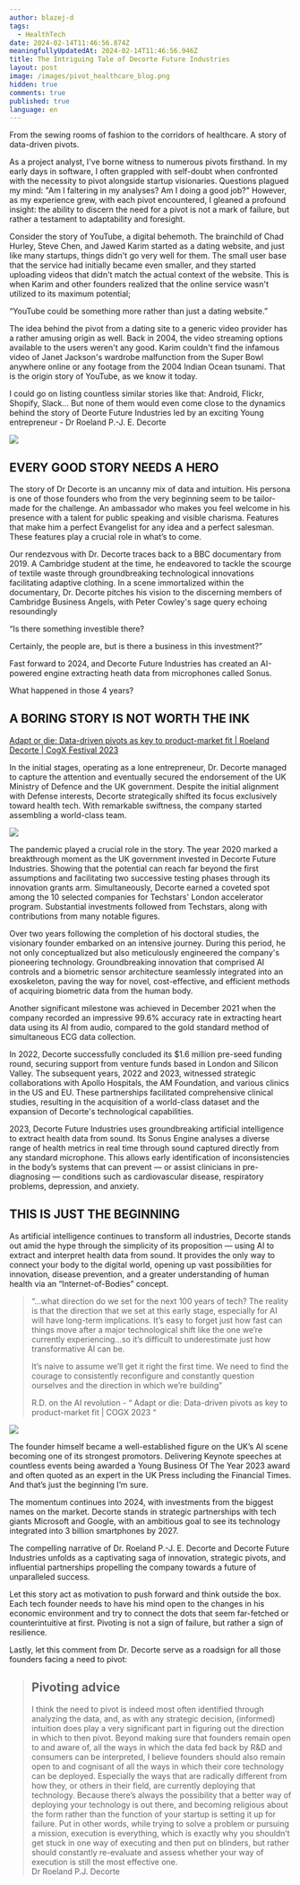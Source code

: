 ```yaml
---
author: blazej-d
tags:
  - HealthTech
date: 2024-02-14T11:46:56.874Z
meaningfullyUpdatedAt: 2024-02-14T11:46:56.946Z
title: The Intriguing Tale of Decorte Future Industries
layout: post
image: /images/pivot_healthcare_blog.png
hidden: true
comments: true
published: true
language: en
---
```

From the sewing rooms of fashion to the corridors of healthcare. A story of data-driven pivots.

As a project analyst, I've borne witness to numerous pivots firsthand. In my early days in software, I often grappled with self-doubt when confronted with the necessity to pivot alongside startup visionaries. Questions plagued my mind: "Am I faltering in my analyses? Am I doing a good job?" However, as my experience grew, with each pivot encountered, I gleaned a profound insight: the ability to discern the need for a pivot is not a mark of failure, but rather a testament to adaptability and foresight.

Consider the story of YouTube, a digital behemoth. The brainchild of Chad Hurley, Steve Chen, and Jawed Karim started as a dating website, and just like many startups, things didn't go very well for them. The small user base that the service had initially became even smaller, and they started uploading videos that didn't match the actual context of the website. This is when Karim and other founders realized that the online service wasn't utilized to its maximum potential; 

“YouTube could be something more rather than just a dating website.”

The idea behind the pivot from a dating site to a generic video provider has a rather amusing origin as well. Back in 2004, the video streaming options available to the users weren't any good. Karim couldn't find the infamous video of Janet Jackson's wardrobe malfunction from the Super Bowl anywhere online or any footage from the 2004 Indian Ocean tsunami. That is the origin story of YouTube, as we know it today.

I could go on listing countless similar stories like that: Android, Flickr, Shopify, Slack... But none of them would even come close to the dynamics behind the story of Deorte Future Industries led by an exciting Young entrepreneur - Dr Roeland P.-J. E. Decorte

![](https://lh7-us.googleusercontent.com/fY2FgX3kk2OTi9NZE3hb2jHDuFsAv8MUZ_v2UPLkLw6mQePzQCzMMVgk4et3EsLCFl-GiucfbrsMnj8_I1INbs_t9ohIG9AJA-yFFl1f_X7zBmxhMPp29LtrZHVwhLub2NCKbjr4Kil7dWy3xTtIxpg)

## EVERY GOOD STORY NEEDS A HERO

The story of Dr Decorte is an uncanny mix of data and intuition. His persona is one of those founders who from the very beginning seem to be tailor-made for the challenge. An ambassador who makes you feel welcome in his presence with a talent for public speaking and visible charisma. Features that make him a perfect Evangelist for any idea and a perfect salesman. These features play a crucial role in what’s to come. 

Our rendezvous with Dr. Decorte traces back to a BBC documentary from 2019. A Cambridge student at the time, he endeavored to tackle the scourge of textile waste through groundbreaking technological innovations facilitating adaptive clothing. In a scene immortalized within the documentary, Dr. Decorte pitches his vision to the discerning members of Cambridge Business Angels, with Peter Cowley's sage query echoing resoundingly

“Is there something investible there? 

Certainly, the people are, but is there a business in this investment?”

Fast forward to 2024, and Decorte Future Industries has created an AI-powered engine extracting heath data from microphones called Sonus.

What happened in those 4 years?

## A BORING STORY IS NOT WORTH THE INK

[Adapt or die: Data-driven pivots as key to product-market fit | Roeland Decorte | CogX Festival 2023](https://www.youtube.com/watch?v=GbyLOsy6cKs)

In the initial stages, operating as a lone entrepreneur, Dr. Decorte managed to capture the attention and eventually secured the endorsement of the UK Ministry of Defence and the UK government. Despite the initial alignment with Defense interests, Decorte strategically shifted its focus exclusively toward health tech. With remarkable swiftness, the company started assembling a world-class team.

![](https://lh7-us.googleusercontent.com/Kto4J4ngyJo91dVdaPbvD8PcIiJkl2-1OMzq338xM_gin2adYYaFKaRX88G0u1TNKJ8bds6THKYF0k-_Kd2YqrBdYRPuhGtlLHQRNwQH6Kb7oAlzeV5iYPhF5Sh2WR9WQ2HOfZT2PN_9J7r54N-BAoA)

The pandemic played a crucial role in the story. The year 2020 marked a breakthrough moment as the UK government invested in Decorte Future Industries. Showing that the potential can reach far beyond the first assumptions and facilitating two successive testing phases through its innovation grants arm. Simultaneously, Decorte earned a coveted spot among the 10 selected companies for Techstars' London accelerator program. Substantial investments followed from Techstars, along with contributions from many notable figures.

Over two years following the completion of his doctoral studies, the visionary founder embarked on an intensive journey. During this period, he not only conceptualized but also meticulously engineered the company's pioneering technology. Groundbreaking innovation that comprised AI controls and a biometric sensor architecture seamlessly integrated into an exoskeleton, paving the way for novel, cost-effective, and efficient methods of acquiring biometric data from the human body.

Another significant milestone was achieved in December 2021 when the company recorded an impressive 99.6% accuracy rate in extracting heart data using its AI from audio, compared to the gold standard method of simultaneous ECG data collection.

In 2022, Decorte successfully concluded its $1.6 million pre-seed funding round, securing support from venture funds based in London and Silicon Valley. The subsequent years, 2022 and 2023, witnessed strategic collaborations with Apollo Hospitals, the AM Foundation, and various clinics in the US and EU. These partnerships facilitated comprehensive clinical studies, resulting in the acquisition of a world-class dataset and the expansion of Decorte's technological capabilities.

2023, Decorte Future Industries uses groundbreaking artificial intelligence to extract health data from sound. Its Sonus Engine analyses a diverse range of health metrics in real time through sound captured directly from any standard microphone. This allows early identification of inconsistencies in the body’s systems that can prevent — or assist clinicians in pre-diagnosing — conditions such as cardiovascular disease, respiratory problems, depression, and anxiety.

## THIS IS JUST THE BEGINNING

As artificial intelligence continues to transform all industries, Decorte stands out amid the hype through the simplicity of its proposition — using AI to extract and interpret health data from sound. It provides the only way to connect your body to the digital world, opening up vast possibilities for innovation, disease prevention, and a greater understanding of human health via an “Internet-of-Bodies” concept.

> “...what direction do we set for the next 100 years of tech? The reality is that the direction that we set at this early stage, especially for AI will have long-term implications. It’s easy to forget just how fast can things move after a major technological shift like the one we’re currently experiencing…so it’s difficult to underestimate just how transformative AI can be. 
>
> It’s naive to assume we’ll get it right the first time. We need to find the courage to consistently reconfigure and constantly question ourselves and the direction in which we’re building”
>
> R.D. on the AI revolution - “ Adapt or die: Data-driven pivots as key to product-market fit | COGX 2023 “

![](https://lh7-us.googleusercontent.com/anWPukBfCg71-gT5W2fMub-oYvud0FhAohhyCtvw-uCip9rn97B4E7Kz_mEROfc-9IgAd5BYEAzyFPMEfJBMKNlDxphVkhzefZYIvqMwzTpho1wv1KjgC2En92Mhj79ZCb2GIgruhubM3gcmZ0Ah4Bc)

The founder himself became a well-established figure on the UK’s AI scene becoming one of its strongest promotors. Delivering Keynote speeches at countless events being awarded a Young Business Of The Year 2023 award and often quoted as an expert in the UK Press including the Financial Times. And that’s just the beginning I’m sure.

The momentum continues into 2024, with investments from the biggest names on the market. Decorte stands in strategic partnerships with tech giants Microsoft and Google, with an ambitious goal to see its technology integrated into 3 billion smartphones by 2027. 

The compelling narrative of Dr. Roeland P.-J. E. Decorte and Decorte Future Industries unfolds as a captivating saga of innovation, strategic pivots, and influential partnerships propelling the company towards a future of unparalleled success.

Let this story act as motivation to push forward and think outside the box. Each tech founder needs to have his mind open to the changes in his economic environment and try to connect the dots that seem far-fetched or counterintuitive at first. Pivoting is not a sign of failure, but rather a sign of resilience. 

Lastly, let this comment from Dr. Decorte serve as a roadsign for all those founders facing a need to pivot:

<blockquote><h2>Pivoting advice</h2><div>I think the need to pivot is indeed most often identified through analyzing the data, and, as with any strategic decision, (informed) intuition does play a very significant part in figuring out the direction in which to then pivot.   Beyond making sure that founders remain open to and aware of, all the ways in which the data fed back by R&D and consumers can be interpreted, I believe founders should also remain open to and cognisant of all the ways in which their core technology can be deployed. Especially the ways that are radically different from how they, or others in their field, are currently deploying that technology. Because there’s always the possibility that a better way of deploying your technology is out there, and becoming religious about the form rather than the function of your startup is setting it up for failure.   Put in other words, while trying to solve a problem or pursuing a mission, execution is everything, which is exactly why you shouldn’t get stuck in one way of executing and then put on blinders, but rather should constantly re-evaluate and assess whether your way of execution is still the most effective one.</div><footer>Dr Roeland P.J. Decorte</footer></blockquote>